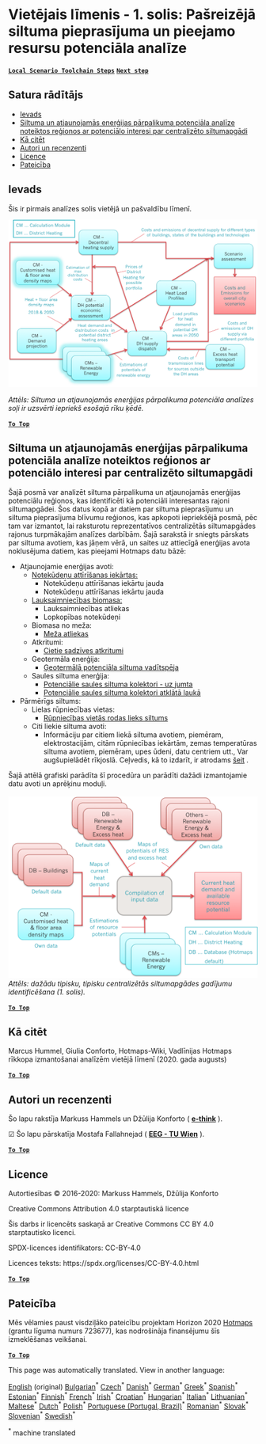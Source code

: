 <h1><a class="anchor" id="local-level---step-1--analysis-of-current-heat-demand-and-available-resource-potentials" href="#local-level---step-1--analysis-of-current-heat-demand-and-available-resource-potentials"><i class="fa fa-link"></i></a>Vietējais līmenis - 1. solis: Pašreizējā siltuma pieprasījuma un pieejamo resursu potenciāla analīze</h1><p> <a href="guide-local-and-municipal-levels#the-hotmaps-scenario-toolchain-different-steps"><strong><code>Local Scenario Toolchain Steps</code></strong></a> <a href="step-2-Calculation-of-future-heat-demand-and-gross-floor-area-density-maps"><strong><code>Next step</code></strong></a></p><h2><a class="anchor" id="table-of-contents" href="#table-of-contents"><i class="fa fa-link"></i></a> Satura rādītājs</h2><ul><li> <a href="#introduction">Ievads</a></li><li> <a href="#analysis-of-potentials-for-excess-heat-and-renewable-energy-in-the-identified-regions-with-potential-interest-for-district-heating">Siltuma un atjaunojamās enerģijas pārpalikuma potenciāla analīze noteiktos reģionos ar potenciālo interesi par centralizēto siltumapgādi</a></li><li> <a href="#how-to-cite">Kā citēt</a></li><li> <a href="#authors-and-reviewers">Autori un recenzenti</a></li><li> <a href="#license">Licence</a></li><li> <a href="#acknowledgement">Pateicība</a></li></ul><h2><a class="anchor" id="introduction" href="#introduction"><i class="fa fa-link"></i></a> Ievads</h2><p> Šis ir pirmais analīzes solis vietējā un pašvaldību līmenī.</p><img src="/en/Step-1-Analysis-of-current-heat-demand-and-available-resource-potentials/Hotmaps_Local_Toolchain_Step_1final.png"/><p> <em>Attēls: Siltuma un atjaunojamās enerģijas pārpalikuma potenciāla analīzes soļi ir uzsvērti iepriekš esošajā rīku ķēdē.</em></p><p> <a href="#table-of-contents"><strong><code>To Top</code></strong></a></p><h2><a class="anchor" id="analysis-of-potentials-for-excess-heat-and-renewable-energy-in-the-identified-regions-with-potential-interest-for-district-heating" href="#analysis-of-potentials-for-excess-heat-and-renewable-energy-in-the-identified-regions-with-potential-interest-for-district-heating"><i class="fa fa-link"></i></a> Siltuma un atjaunojamās enerģijas pārpalikuma potenciāla analīze noteiktos reģionos ar potenciālo interesi par centralizēto siltumapgādi</h2><p> Šajā posmā var analizēt siltuma pārpalikuma un atjaunojamās enerģijas potenciālu reģionos, kas identificēti kā potenciāli interesantas rajoni siltumapgādei. Šos datus kopā ar datiem par siltuma pieprasījumu un siltuma pieprasījuma blīvumu reģionos, kas apkopoti iepriekšējā posmā, pēc tam var izmantot, lai raksturotu reprezentatīvos centralizētās siltumapgādes rajonus turpmākajām analīzes darbībām. Šajā sarakstā ir sniegts pārskats par siltuma avotiem, kas jāņem vērā, un saites uz attiecīgā enerģijas avota noklusējuma datiem, kas pieejami Hotmaps datu bāzē:</p><ul><li> Atjaunojamie enerģijas avoti:<ul><li> <a href="https://gitlab.com/hotmaps/potential/WWTP">Notekūdeņu attīrīšanas iekārtas:</a><ul><li> Notekūdeņu attīrīšanas iekārtu jauda</li><li> Notekūdeņu attīrīšanas iekārtu jauda</li></ul></li><li> <a href="https://gitlab.com/hotmaps/potential/potential_biomass">Lauksaimniecības biomasa:</a><ul><li> Lauksaimniecības atliekas</li><li> Lopkopības notekūdeņi</li></ul></li><li> Biomasa no meža:<ul><li> <a href="https://gitlab.com/hotmaps/potential/potential_forest">Meža atliekas</a></li></ul></li><li> Atkritumi:<ul><li> <a href="https://gitlab.com/hotmaps/potential/potential_municipal_solid_waste">Cietie sadzīves atkritumi</a></li></ul></li><li> Geotermāla enerģija:<ul><li> <a href="https://gitlab.com/hotmaps/potential/potential_geothermal_raster">Ģeotermālā potenciāla siltuma vadītspēja</a></li></ul></li><li> Saules siltuma enerģija:<ul><li> <a href="https://gitlab.com/hotmaps/potential/potential_solarthermal_collectors_rooftop">Potenciālie saules siltuma kolektori - uz jumta</a></li><li> <a href="https://gitlab.com/hotmaps/potential/potential_solarthermal_collectors_open_field">Potenciālie saules siltuma kolektori atklātā laukā</a></li></ul></li></ul></li><li> Pārmērīgs siltums:<ul><li> Lielas rūpniecības vietas:<ul><li> <a href="https://gitlab.com/hotmaps/industrial_sites/industrial_sites_industryBenchmarks">Rūpniecības vietās rodas lieks siltums</a></li></ul></li><li> Citi liekie siltuma avoti:<ul><li> Informāciju par citiem liekā siltuma avotiem, piemēram, elektrostacijām, citām rūpniecības iekārtām, zemas temperatūras siltuma avotiem, piemēram, upes ūdeni, datu centriem utt., Var augšupielādēt rīkjoslā. Ceļvedis, kā to izdarīt, ir atrodams <a href="https://wiki.hotmaps.eu/en/CM-Add-industry-plant">šeit</a> .</li></ul></li></ul></li></ul><p> Šajā attēlā grafiski parādīta šī procedūra un parādīti dažādi izmantojamie datu avoti un aprēķinu moduļi.<br/><br/><img src="/en/Step-1-Analysis-of-current-heat-demand-and-available-resource-potentials/Wiki-local-detailed-Step-1final.png"/> <em>Attēls: dažādu tipisku, tipisku centralizētās siltumapgādes gadījumu identificēšana (1. solis).</em><br/></p><p> <a href="#table-of-contents"><strong><code>To Top</code></strong></a></p><h2><a class="anchor" id="how-to-cite" href="#how-to-cite"><i class="fa fa-link"></i></a> Kā citēt</h2><p> Marcus Hummel, Giulia Conforto, Hotmaps-Wiki, Vadlīnijas Hotmaps rīkkopa izmantošanai analīzēm vietējā līmenī (2020. gada augusts)</p><p><ins> <code><strong><a href="#table-of-contents">To Top</a></strong></code></ins></p><h2><a class="anchor" id="authors-and-reviewers" href="#authors-and-reviewers"><i class="fa fa-link"></i></a> Autori un recenzenti</h2><p> Šo lapu rakstīja Markuss Hammels un Džūlija Konforto ( <strong><a href="https://e-think.ac.at">e-think</a></strong> ).</p><p> ☑ Šo lapu pārskatīja Mostafa Fallahnejad ( <strong><a href="https://eeg.tuwien.ac.at/">EEG - TU Wien</a></strong> ).</p><p> <a href="#table-of-contents"><strong><code>To Top</code></strong></a></p><h2><a class="anchor" id="license" href="#license"><i class="fa fa-link"></i></a> Licence</h2><p> Autortiesības © 2016-2020: Markuss Hammels, Džūlija Konforto</p><p> Creative Commons Attribution 4.0 starptautiskā licence</p><p> Šis darbs ir licencēts saskaņā ar Creative Commons CC BY 4.0 starptautisko licenci.</p><p> SPDX-licences identifikators: CC-BY-4.0</p><p> Licences teksts: https://spdx.org/licenses/CC-BY-4.0.html</p><p> <a href="#table-of-contents"><strong><code>To Top</code></strong></a></p><h2><a class="anchor" id="acknowledgement" href="#acknowledgement"><i class="fa fa-link"></i></a> Pateicība</h2><p> Mēs vēlamies paust visdziļāko pateicību projektam Horizon 2020 <a href="https://www.hotmaps-project.eu">Hotmaps</a> (grantu līguma numurs 723677), kas nodrošināja finansējumu šīs izmeklēšanas veikšanai.</p><p><ins> <code><strong><a href="#table-of-contents">To Top</a></strong></code></ins></p>
<!--- THIS IS A SUPER UNIQUE IDENTIFIER -->

This page was automatically translated. View in another language:

[English](../en/Step-1-Analysis-of-current-heat-demand-and-available-resource-potentials) (original) [Bulgarian](../bg/Step-1-Analysis-of-current-heat-demand-and-available-resource-potentials)<sup>\*</sup> [Czech](../cs/Step-1-Analysis-of-current-heat-demand-and-available-resource-potentials)<sup>\*</sup> [Danish](../da/Step-1-Analysis-of-current-heat-demand-and-available-resource-potentials)<sup>\*</sup> [German](../de/Step-1-Analysis-of-current-heat-demand-and-available-resource-potentials)<sup>\*</sup> [Greek](../el/Step-1-Analysis-of-current-heat-demand-and-available-resource-potentials)<sup>\*</sup> [Spanish](../es/Step-1-Analysis-of-current-heat-demand-and-available-resource-potentials)<sup>\*</sup> [Estonian](../et/Step-1-Analysis-of-current-heat-demand-and-available-resource-potentials)<sup>\*</sup> [Finnish](../fi/Step-1-Analysis-of-current-heat-demand-and-available-resource-potentials)<sup>\*</sup> [French](../fr/Step-1-Analysis-of-current-heat-demand-and-available-resource-potentials)<sup>\*</sup> [Irish](../ga/Step-1-Analysis-of-current-heat-demand-and-available-resource-potentials)<sup>\*</sup> [Croatian](../hr/Step-1-Analysis-of-current-heat-demand-and-available-resource-potentials)<sup>\*</sup> [Hungarian](../hu/Step-1-Analysis-of-current-heat-demand-and-available-resource-potentials)<sup>\*</sup> [Italian](../it/Step-1-Analysis-of-current-heat-demand-and-available-resource-potentials)<sup>\*</sup> [Lithuanian](../lt/Step-1-Analysis-of-current-heat-demand-and-available-resource-potentials)<sup>\*</sup>  [Maltese](../mt/Step-1-Analysis-of-current-heat-demand-and-available-resource-potentials)<sup>\*</sup> [Dutch](../nl/Step-1-Analysis-of-current-heat-demand-and-available-resource-potentials)<sup>\*</sup> [Polish](../pl/Step-1-Analysis-of-current-heat-demand-and-available-resource-potentials)<sup>\*</sup> [Portuguese (Portugal, Brazil)](../pt/Step-1-Analysis-of-current-heat-demand-and-available-resource-potentials)<sup>\*</sup> [Romanian](../ro/Step-1-Analysis-of-current-heat-demand-and-available-resource-potentials)<sup>\*</sup> [Slovak](../sk/Step-1-Analysis-of-current-heat-demand-and-available-resource-potentials)<sup>\*</sup> [Slovenian](../sl/Step-1-Analysis-of-current-heat-demand-and-available-resource-potentials)<sup>\*</sup> [Swedish](../sv/Step-1-Analysis-of-current-heat-demand-and-available-resource-potentials)<sup>\*</sup> 

<sup>\*</sup> machine translated
